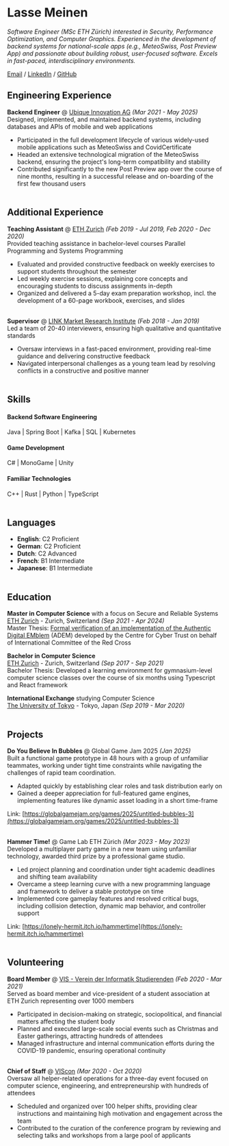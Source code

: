 # Lasse Meinen

_Software Engineer (MSc ETH Zürich) interested in Security, Performance Optimization, and Computer Graphics. Experienced in the development of backend systems for national-scale apps (e.g., MeteoSwiss, Post Preview App) and passionate about building robust, user-focused software. Excels in fast-paced, interdisciplinary environments._

[Email](mailto:lasse.meinen@proton.me) / [LinkedIn](https://www.linkedin.com/in/lasse-meinen/) / [GitHub](https://github.com/lmeinen) 

## Engineering Experience

**Backend Engineer** @ [Ubique Innovation AG](https://www.ubique.ch/) _(Mar 2021 - May 2025)_ <br>
Designed, implemented, and maintained backend systems, including databases and APIs of mobile and web applications
- Participated in the full development lifecycle of various widely-used mobile applications such as MeteoSwiss and CovidCertificate
- Headed an extensive technological migration of the MeteoSwiss backend, ensuring the project's long-term compatibility and stability
- Contributed significantly to the new Post Preview app over the course of nine months, resulting in a successful release and on-boarding of the first few thousand users
<br><br>

## Additional Experience

**Teaching Assistant** @ [ETH Zurich](https://ethz.ch/) _(Feb 2019 - Jul 2019, Feb 2020 - Dec 2020)_ <br>
Provided teaching assistance in bachelor-level courses Parallel Programming and Systems Programming
- Evaluated and provided constructive feedback on weekly exercises to support students throughout the semester
- Led weekly exercise sessions, explaining core concepts and encouraging students to discuss assignments in-depth
- Organized and delivered a 5-day exam preparation workshop, incl. the development of a 60-page workbook, exercises, and slides
<br><br>

**Supervisor** @ [LINK Market Research Institute](https://www.link.ch/) _(Feb 2018 - Jan 2019)_ <br>
Led a team of 20-40 interviewers, ensuring high qualitative and quantitative standards
- Oversaw interviews in a fast-paced environment, providing real-time guidance and delivering constructive feedback
- Navigated interpersonal challenges as a young team lead by resolving conflicts in a constructive and positive manner
<br><br>

## Skills
#### Backend Software Engineering
Java | Spring Boot | Kafka | SQL | Kubernetes

#### Game Development
C# | MonoGame | Unity

#### Familiar Technologies
C++ | Rust | Python | TypeScript
<br><br>

## Languages

- **English**: C2 Proficient
- **German**: C2 Proficient
- **Dutch**: C2 Advanced
- **French**: B1 Intermediate
- **Japanese**: B1 Intermediate 
<br><br>

## Education

**Master in Computer Science** with a focus on Secure and Reliable Systems<br>
[ETH Zurich](https://ethz.ch/) - Zurich, Switzerland _(Sep 2021 - Apr 2024)_ 
<br>
Master Thesis: [Formal verification of an implementation of the Authentic Digital EMblem](https://ethz.ch/content/dam/ethz/special-interest/infk/chair-program-method/pm/documents/Education/Theses/Lasse_Meinen_MA_Description.pdf) (ADEM) developed by the Centre for Cyber Trust on behalf of International Committee of the Red Cross <br>

**Bachelor in Computer Science**<br>
[ETH Zurich](https://ethz.ch/) - Zurich, Switzerland _(Sep 2017 - Sep 2021)_
<br>
Bachelor Thesis: Developed a learning environment for gymnasium-level computer science classes over the course of six months using Typescript and React framework<br>

**International Exchange** studying Computer Science<br>
[The University of Tokyo](https://www.u-tokyo.ac.jp/en/) - Tokyo, Japan _(Sep 2019 - Mar 2020)_
<br><br>

## Projects
**Do You Believe In Bubbles** @ Global Game Jam 2025  _(Jan 2025)_ <br>
Built a functional game prototype in 48 hours with a group of unfamiliar teammates, working under tight time constraints while navigating the challenges of rapid team coordination.
- Adapted quickly by establishing clear roles and task distribution early on
- Gained a deeper appreciation for full-featured game engines, implementing features like dynamic asset loading in a short time-frame

Link: [https://globalgamejam.org/games/2025/untitled-bubbles-3](https://globalgamejam.org/games/2025/untitled-bubbles-3)
<br><br>

**Hammer Time!** @ Game Lab ETH Zürich _(Mar 2023 - May 2023)_ <br>
Developed a multiplayer party game in a new team using unfamiliar technology, awarded third prize by a professional game studio.
- Led project planning and coordination under tight academic deadlines and shifting team availability
- Overcame a steep learning curve with a new programming language and framework to deliver a stable prototype on time
- Implemented core gameplay features and resolved critical bugs, including collision detection, dynamic map behavior, and controller support

Link: [https://lonely-hermit.itch.io/hammertime](https://lonely-hermit.itch.io/hammertime)
<br><br>

## Volunteering

**Board Member** @ [VIS - Verein der Informatik Studierenden](https://vis.ethz.ch/) _(Feb 2020 - Mar 2021)_ <br>
Served as board member and vice-president of a student association at ETH Zurich representing over 1000 members
- Participated in decision-making on strategic, sociopolitical, and financial matters affecting the student body
- Planned and executed large-scale social events such as Christmas and Easter gatherings, attracting hundreds of attendees
- Managed infrastructure and internal communication efforts during the COVID-19 pandemic, ensuring operational continuity
<br><br>

**Chief of Staff** @ [VIScon](https://viscon.vis.ethz.ch/) _(Mar 2020 - Oct 2020)_ <br>
Oversaw all helper-related operations for a three-day event focused on computer science, engineering, and entrepreneurship with hundreds of attendees
- Scheduled and organized over 100 helper shifts, providing clear instructions and maintaining high motivation and engagement across the team
- Contributed to the curation of the conference program by reviewing and selecting talks and workshops from a large pool of applicants
<br><br>



